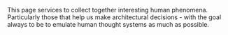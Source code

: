 This page services to collect together interesting human phenomena. Particularly those that help us make architectural decisions - with the goal always to be to emulate human thought systems as much as possible.